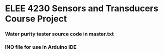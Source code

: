 # ELEE 4230 Sensors and Transducers Course Project 
### Water purity tester source code in master.txt
### INO file for use in Arduino IDE
